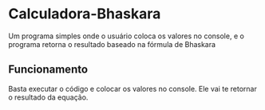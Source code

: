 # Calculadora-Bhaskara
Um programa simples onde o usuário coloca os valores no console, e o programa retorna o resultado baseado na fórmula de Bhaskara 

## Funcionamento
Basta executar o código e colocar os valores no console. 
Ele vai te retornar o resultado da equação.
